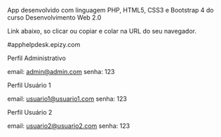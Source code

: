 App desenvolvido com linguagem PHP, HTML5, CSS3 e Bootstrap 4 do curso Desenvolvimento Web 2.0

Link abaixo, so clicar ou copiar e colar na URL do seu navegador.

#apphelpdesk.epizy.com


Perfil Administrativo

email: admin@admin.com
senha: 123


Perfil Usuário 1

email: usuario1@usuario1.com
senha: 123


Perfil Usuário 2

email: usuario2@usuario2.com
senha: 123
